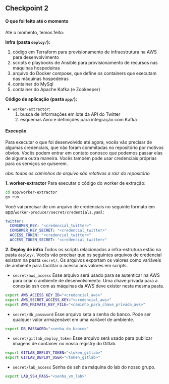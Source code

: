 ## Checkpoint 2

#### O que foi feito até o momento
Até o momento, temos feito:

**Infra (pasta `deploy/`):**
1. código em Terraform para provisionamento de infraestrutura na AWS para desenvolvimento
1. scripts e playbooks de Ansible para provisionamento de recursos nas máquinas hospedeiras
1. arquivo do Docker compose, que define os containers que executam nas máquinas hospedeiras
1. container do MySql
1. container do Apache Kafka (e Zookeeper)

**Código de aplicação (pasta `app/`):**
- `worker-extractor`:
  1. busca de informações em lote da API do Twitter
  1. esquemas Avro e definições para integração com Kafka

#### Execução
Para executar o que foi desenvolvido até agora, vocês vão precisar de algumas credenciais, que não foram commitadas no repositório por motivos obvios. Vocês podem entrar em contato conosco que podemos passar elas de alguma outra maneira. Vocês também pode usar credenciais próprias para os serviços se quiserem.

*obs: todos os caminhos de arquivo são relativos a raiz do repositório*

**1. worker-extractor**
Para executar o código do worker de extração:

```bash
cd app/worker-extractor
go run .
```

Você vai precisar de um arquivo de credenciais no seguinte formato em app/`worker-producer/secret/credentials.yaml`:

```yaml
twitter:
  CONSUMER_KEY: "<credencial_twitter>"
  CONSUMER_KEY_SECRET: "<credencial_twitter>"
  ACCESS_TOKEN: "<credencial_twitter>"
  ACCESS_TOKEN_SECRET: "<credencial_twitter>"
```

**2. Deploy de infra**
Todos os scripts relacionados a infra-estrutura estão na pasta `deploy/`. Vocês vão precisar que os seguintes arquivos de credencial existam na pasta `secret/`. Os arquivos exportam os valores como variáveis de ambiente para facilitar o acesso aos valores em scripts.


- `secret/aws_access`
Esse arquivo será usado para se autenticar na AWS para criar o ambiente de desenvolvimento. Uma chave privada para a conexão ssh com as máquinas da AWS deve exister nesta mesma pasta.

```bash 
export AWS_ACCESS_KEY_ID="<credencial_aws>"
export AWS_SECRET_ACCESS_KEY="<credencial_aws>"
export AWS_PRIVATE_KEY_FILE="<caminho_para_chave_privada_aws>"
```

- `secret/db_password`
Esse arquivo seta a senha do banco. Pode ser qualquer valor armazenável em uma variável de ambiente.

```bash
export DB_PASSWORD="<senha_do_banco>"
```

- `secret/gitlab_deploy_token`
Esse arquivo será usado para publicar imagens de container no nosso registry do Gitlab.

```bash 
export GITLAB_DEPLOY_TOKEN="<token_gitlab>"
export GITLAB_DEPLOY_USER="<token_gitlab>"
```

- `secret/lab_access`
Senha de ssh da máquina do lab do nosso grupo.

```bash 
export LAB_SSH_PASS="<senha_vm_lab>"
```